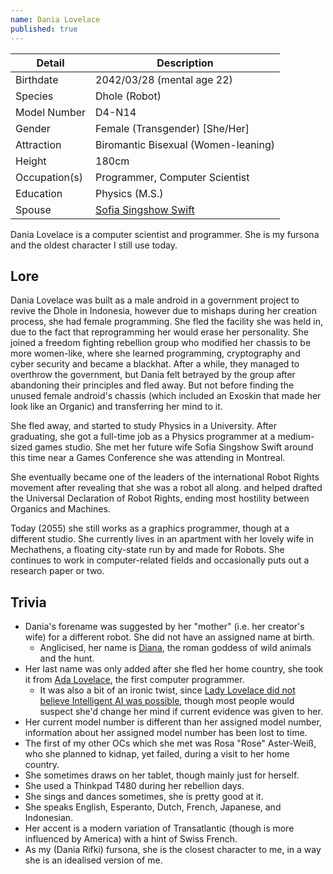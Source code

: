 ```yaml
---
name: Dania Lovelace
published: true
---
```


<!-- ![A drawing of Dania Lovelace, Model Number D4-N14](./images/characters/dania-lovelace/DaniaLovelace.png) -->

| Detail        | Description                                              |
| ------------- | -------------------------------------------------------- |
| Birthdate     | 2042/03/28 (mental age 22)                               |
| Species       | Dhole (Robot)                                            |
| Model Number  | D4-N14                                                   |
| Gender        | Female (Transgender) \[She/Her\]                         |
| Attraction    | Biromantic Bisexual (Women-leaning)                      |
| Height        | 180cm                                                    |
| Occupation(s) | Programmer, Computer Scientist                           |
| Education     | Physics (M.S.)                                           |
| Spouse        | [Sofia Singshow Swift](./sofia-swift/) |

Dania Lovelace is a computer scientist and programmer. She is my fursona and the oldest character I still use today.

## Lore

Dania Lovelace was built as a male android in a government project to revive the Dhole in Indonesia, however due to mishaps during her creation process, she had female programming. She fled the facility she was held in, due to the fact that reprogramming her would erase her personality. She joined a freedom fighting rebellion group who modified her chassis to be more women-like, where she learned programming, cryptography and cyber security and became a blackhat. After a while, they managed to overthrow the government, but Dania felt betrayed by the group after abandoning their principles and fled away. But not before finding the unused female android's chassis (which included an Exoskin that made her look like an Organic) and transferring her mind to it.

She fled away, and started to study Physics in a University. After graduating, she got a full-time job as a Physics programmer at a medium-sized games studio. She met her future wife Sofia Singshow Swift around this time near a Games Conference she was attending in Montreal.

She eventually became one of the leaders of the international Robot Rights movement after revealing that she was a robot all along. and helped drafted the Universal Declaration of Robot Rights, ending most hostility between Organics and Machines.

Today (2055) she still works as a graphics programmer, though at a different studio. She currently lives in an apartment with her lovely wife in Mechathens, a floating city-state run by and made for Robots. She continues to work in computer-related fields and occasionally puts out a research paper or two.

## Trivia

- Dania's forename was suggested by her "mother" (i.e. her creator's wife) for a different robot. She did not have an assigned name at birth.
  - Anglicised, her name is [Diana](<https://en.wikipedia.org/wiki/Diana_(mythology)>), the roman goddess of wild animals and the hunt.
- Her last name was only added after she fled her home country, she took it from [Ada Lovelace](https://en.wikipedia.org/wiki/Ada_Lovelace), the first computer programmer.
  - It was also a bit of an ironic twist, since [Lady Lovelace did not believe Intelligent AI was possible](<https://academic.oup.com/mind/article/LIX/236/433/986238#164226550:~:text=(6)%20Lady%20Lovelace%27s%20Objection>), though most people would suspect she'd change her mind if current evidence was given to her.
- Her current model number is different than her assigned model number, information about her assigned model number has been lost to time.
- The first of my other OCs which she met was Rosa "Rose" Aster-Weiß, who she planned to kidnap, yet failed, during a visit to her home country.
- She sometimes draws on her tablet, though mainly just for herself.
- She used a Thinkpad T480 during her rebellion days.
- She sings and dances sometimes, she is pretty good at it.
- She speaks English, Esperanto, Dutch, French, Japanese, and Indonesian.
- Her accent is a modern variation of Transatlantic (though is more influenced by America) with a hint of Swiss French.
- As my (Dania Rifki) fursona, she is the closest character to me, in a way she is an idealised version of me.

